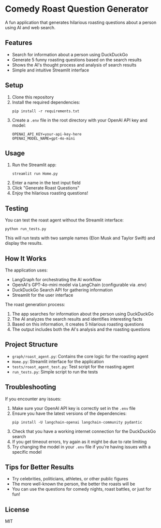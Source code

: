 # Comedy Roast Question Generator

A fun application that generates hilarious roasting questions about a person using AI and web search.

## Features

- Search for information about a person using DuckDuckGo
- Generate 5 funny roasting questions based on the search results
- Shows the AI's thought process and analysis of search results
- Simple and intuitive Streamlit interface

## Setup

1. Clone this repository
2. Install the required dependencies:
   ```
   pip install -r requirements.txt
   ```
3. Create a `.env` file in the root directory with your OpenAI API key and model:
   ```
   OPENAI_API_KEY=your-api-key-here
   OPENAI_MODEL_NAME=gpt-4o-mini
   ```

## Usage

1. Run the Streamlit app:
   ```
   streamlit run Home.py
   ```
2. Enter a name in the text input field
3. Click "Generate Roast Questions"
4. Enjoy the hilarious roasting questions!

## Testing

You can test the roast agent without the Streamlit interface:

```
python run_tests.py
```

This will run tests with two sample names (Elon Musk and Taylor Swift) and display the results.

## How It Works

The application uses:
- LangGraph for orchestrating the AI workflow
- OpenAI's GPT-4o-mini model via LangChain (configurable via .env)
- DuckDuckGo Search API for gathering information
- Streamlit for the user interface

The roast generation process:
1. The app searches for information about the person using DuckDuckGo
2. The AI analyzes the search results and identifies interesting facts
3. Based on this information, it creates 5 hilarious roasting questions
4. The output includes both the AI's analysis and the roasting questions

## Project Structure

- `graph/roast_agent.py`: Contains the core logic for the roasting agent
- `Home.py`: Streamlit interface for the application
- `tests/roast_agent_test.py`: Test script for the roasting agent
- `run_tests.py`: Simple script to run the tests

## Troubleshooting

If you encounter any issues:

1. Make sure your OpenAI API key is correctly set in the `.env` file
2. Ensure you have the latest versions of the dependencies:
   ```
   pip install -U langchain-openai langchain-community pydantic
   ```
3. Check that you have a working internet connection for the DuckDuckGo search
4. If you get timeout errors, try again as it might be due to rate limiting
5. Try changing the model in your `.env` file if you're having issues with a specific model

## Tips for Better Results

- Try celebrities, politicians, athletes, or other public figures
- The more well-known the person, the better the roasts will be
- You can use the questions for comedy nights, roast battles, or just for fun!

## License

MIT
